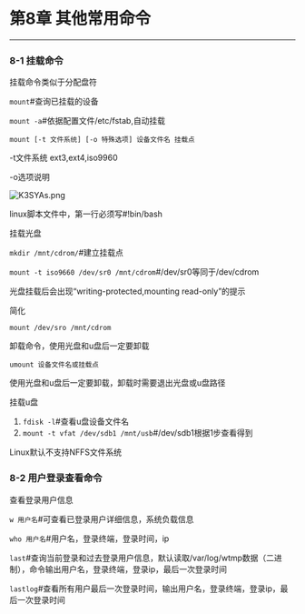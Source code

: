# 第8章 其他常用命令
---

### 8-1 挂载命令

挂载命令类似于分配盘符

```mount```#查询已挂载的设备

```mount -a```#依据配置文件/etc/fstab,自动挂载

```mount [-t 文件系统] [-o 特殊选项] 设备文件名 挂载点```

-t文件系统 ext3,ext4,iso9960

-o选项说明

<img src="https://s2.ax1x.com/2019/10/22/K3SYAs.png" alt="K3SYAs.png" border="0" />

linux脚本文件中，第一行必须写#!bin/bash



挂载光盘

```mkdir /mnt/cdrom/```#建立挂载点

```mount -t iso9660 /dev/sr0 /mnt/cdrom```#/dev/sr0等同于/dev/cdrom

光盘挂载后会出现“writing-protected,mounting read-only”的提示

简化

```mount /dev/sro /mnt/cdrom```

卸载命令，使用光盘和u盘后一定要卸载

```umount 设备文件名或挂载点```

使用光盘和u盘后一定要卸载，卸载时需要退出光盘或u盘路径

挂载u盘

1. ```fdisk -l```#查看u盘设备文件名
2. ```mount -t vfat /dev/sdb1 /mnt/usb```#/dev/sdb1根据1步查看得到

Linux默认不支持NFFS文件系统 


### 8-2 用户登录查看命令

查看登录用户信息

```w 用户名```#可查看已登录用户详细信息，系统负载信息

```who 用户名```#用户名，登录终端，登录时间，ip

```last```#查询当前登录和过去登录用户信息，默认读取/var/log/wtmp数据（二进制），命令输出用户名，登录终端，登录ip，最后一次登录时间

```lastlog```#查看所有用户最后一次登录时间，输出用户名，登录终端，登录ip，最后一次登录时间
